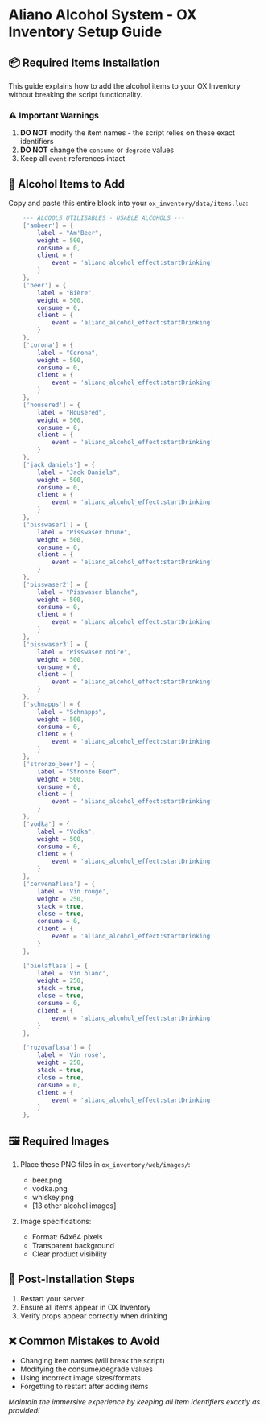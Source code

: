 # **Aliano Alcohol System - OX Inventory Setup Guide**

## 📦 Required Items Installation

This guide explains how to add the alcohol items to your OX Inventory without breaking the script functionality.

### ⚠️ Important Warnings

1. **DO NOT** modify the item names - the script relies on these exact identifiers
2. **DO NOT** change the `consume` or `degrade` values
3. Keep all `event` references intact

## 🍾 Alcohol Items to Add

Copy and paste this entire block into your `ox_inventory/data/items.lua`:

```lua
	--- ALCOOLS UTILISABLES - USABLE ALCOHOLS ---
	['ambeer'] = {
		label = "Am'Beer",
		weight = 500,
		consume = 0,
		client = {
			event = 'aliano_alcohol_effect:startDrinking'
		}
	},
	['beer'] = {
		label = "Bière",
		weight = 500,
		consume = 0,
		client = {
			event = 'aliano_alcohol_effect:startDrinking'
		}
	},
	['corona'] = {
		label = "Corona",
		weight = 500,
		consume = 0,
		client = {
			event = 'aliano_alcohol_effect:startDrinking'
		}
	},
	['housered'] = {
		label = "Housered",
		weight = 500,
		consume = 0,
		client = {
			event = 'aliano_alcohol_effect:startDrinking'
		}
	},
	['jack_daniels'] = {
		label = "Jack Daniels",
		weight = 500,
		consume = 0,
		client = {
			event = 'aliano_alcohol_effect:startDrinking'
		}
	},
	['pisswaser1'] = {
		label = "Pisswaser brune",
		weight = 500,
		consume = 0,
		client = {
			event = 'aliano_alcohol_effect:startDrinking'
		}
	},
	['pisswaser2'] = {
		label = "Pisswaser blanche",
		weight = 500,
		consume = 0,
		client = {
			event = 'aliano_alcohol_effect:startDrinking'
		}
	},
	['pisswaser3'] = {
		label = "Pisswaser noire",
		weight = 500,
		consume = 0,
		client = {
			event = 'aliano_alcohol_effect:startDrinking'
		}
	},
	['schnapps'] = {
		label = "Schnapps",
		weight = 500,
		consume = 0,
		client = {
			event = 'aliano_alcohol_effect:startDrinking'
		}
	},
	['stronzo_beer'] = {
		label = "Stronzo Beer",
		weight = 500,
		consume = 0,
		client = {
			event = 'aliano_alcohol_effect:startDrinking'
		}
	},
	['vodka'] = {
		label = "Vodka",
		weight = 500,
		consume = 0,
		client = {
			event = 'aliano_alcohol_effect:startDrinking'
		}
	},
	['cervenaflasa'] = {
		label = 'Vin rouge',
		weight = 250,
		stack = true,
		close = true,
		consume = 0,
		client = {
			event = 'aliano_alcohol_effect:startDrinking'
		}
	},

	['bielaflasa'] = {
		label = 'Vin blanc',
		weight = 250,
		stack = true,
		close = true,
		consume = 0,
		client = {
			event = 'aliano_alcohol_effect:startDrinking'
		}
	},

	['ruzovaflasa'] = {
		label = 'Vin rosé',
		weight = 250,
		stack = true,
		close = true,
		consume = 0,
		client = {
			event = 'aliano_alcohol_effect:startDrinking'
		}
	},
```

## 🖼️ Required Images

1. Place these PNG files in `ox_inventory/web/images/`:

   - beer.png
   - vodka.png
   - whiskey.png
   - [13 other alcohol images]

2. Image specifications:
   - Format: 64x64 pixels
   - Transparent background
   - Clear product visibility

## 🔧 Post-Installation Steps

1. Restart your server
2. Ensure all items appear in OX Inventory
3. Verify props appear correctly when drinking

## ❌ Common Mistakes to Avoid

- Changing item names (will break the script)
- Modifying the consume/degrade values
- Using incorrect image sizes/formats
- Forgetting to restart after adding items

_Maintain the immersive experience by keeping all item identifiers exactly as provided!_
